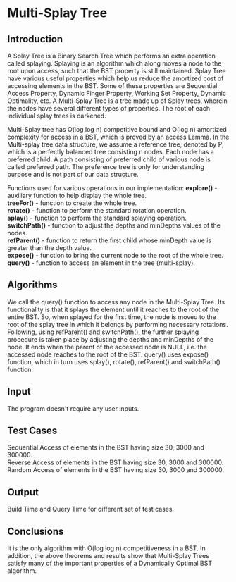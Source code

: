 # Multi-Splay Tree
## Introduction
A Splay Tree is a Binary Search Tree which performs an extra operation called splaying. Splaying is an algorithm
which along moves a node to the root upon access, such that the BST property is still maintained. Splay Tree
have various useful properties which help us reduce the amortized cost of accessing elements in the BST. Some
of these properties are Sequential Access Property, Dynamic Finger Property, Working Set Property, Dynamic
Optimality, etc. A Multi-Splay Tree is a tree made up of Splay trees, wherein the nodes have several different
types of properties. The root of each individual splay trees is darkened.

Multi-Splay tree has O(log log n) competitive bound and O(log n) amortized complexity for access in a BST,
which is proved by an access Lemma. In the Multi-splay tree data structure, we assume a reference tree, denoted
by P, which is a perfectly balanced tree consisting n nodes. Each node has a preferred child. A path consisting
of preferred child of various node is called preferred path. The preference tree is only for understanding purpose
and is not part of our data structure.

Functions used for various operations in our implementation:
**explore()** - auxiliary function to help display the whole tree. \
**treeFor()** - function to create the whole tree. \
**rotate()** - function to perform the standard rotation operation. \
**splay()** - function to perform the standard splaying operation. \
**switchPath()** - function to adjust the depths and minDepths values of the nodes. \
**refParent()** - function to return the first child whose minDepth value is greater than the depth value. \
**expose()** - function to bring the current node to the root of the whole tree. \
**query()** - function to access an element in the tree (multi-splay).

## Algorithms

We call the query() function to access any node in the Multi-Splay Tree. Its functionality is that it splays the
element until it reaches to the root of the entire BST. So, when splayed for the first time, the node is moved to
the root of the splay tree in which it belongs by performing necessary rotations. Following, using refParent()
and switchPath(), the further splaying procedure is taken place by adjusting the depths and minDepths of the
node. It ends when the parent of the accessed node is NULL, i.e. the accessed node reaches to the root of the
BST. query() uses expose() function, which in turn uses splay(), rotate(), refParent() and switchPath()
function.

## Input
The program doesn't require any user inputs.

## Test Cases
Sequential Access of elements in the BST having size 30, 3000 and 300000. \
Reverse Access of elements in the BST having size 30, 3000 and 300000. \
Random Access of elements in the BST having size 30, 3000 and 300000. 

## Output
Build Time and Query Time for different set of test cases.

## Conclusions
It is the only algorithm with O(log log n) competitiveness in a BST. In addition, the above theorems and results
show that Multi-Splay Trees satisfy many of the important properties of a Dynamically Optimal BST algorithm.
